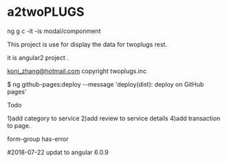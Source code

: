 # a2twoPLUGS
ng g c -it -is modal/componment

This project is use for display the data for twoplugs rest.

it is angular2 project .

koni_zhang@hotmail.com
copyright twoplugs.inc


$ ng github-pages:deploy --message 'deploy(dist): deploy on GitHub pages' 


Todo

1)add category to service 
2)add review to service details
4)add transaction to page.


form-group  has-error

#2018-07-22  updat to angular 6.0.9